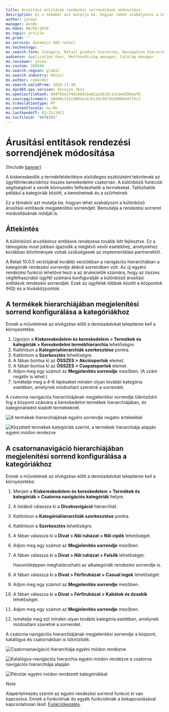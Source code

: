 ```yaml
---
title: Árusítási entitások rendezési sorrendjének módosítása
description: Ez a témakör azt mutatja be, hogyan lehet szabályozni a különböző árusítási-entitások megjelenítési sorrendjét a Dynamics 365 Commerce megoldásban.
author: josaw1
manager: AnnBe
ms.date: 08/05/2019
ms.topic: article
ms.prod: ''
ms.service: dynamics-365-retail
ms.technology: ''
ms.search.form: Category, Retail product hierarchy, Navigation hierarchy
audience: Application User, Merchandising manager, Catalog manager
ms.reviewer: josaw
ms.custom: 268444
ms.search.region: global
ms.search.industry: Retail
ms.author: rubendel
ms.search.validFrom: 2016-11-30
ms.dyn365.ops.version: Version 1611
ms.openlocfilehash: 694f95e274dc068cba02a2a519c1ce3ed186eaf0
ms.sourcegitcommit: 38d40c331c8894acb7b119c5073e3088b54776c1
ms.translationtype: HT
ms.contentlocale: hu-HU
ms.lasthandoff: 01/15/2021
ms.locfileid: "4976763"
---
```

# <a name="change-the-sort-order-for-merchandising-entities"></a>Árusítási entitások rendezési sorrendjének módosítása


[!include [banner](includes/banner.md)]

A kiskereskedők a termékfelderítésre elsődleges eszközként tekintenek az ügyfélinterakciókhoz összes kereskedelmi csatornán. A különböző funkciók segítségével a vevők könnyedén felfedezhetik a termékeket. Tallózhatók például a kategóriák között, a kereshetnek és a szűrhetnek.

Ez a témakör azt mutatja be, hogyan lehet szabályozni a különböző árusítási-entitások megjelenítési sorrendjét. Bemutatja a rendezési sorrend módosításának módját is.

## <a name="overview"></a>Áttekintés

A különböző árusításhoz entitások rendezése tovább lett fejlesztve. Ez a támogatás most jobban igazodik a meglévő vevői esetekhez, amelyekhez korábban bővítmények voltak szükségesek az implementálási partnerektől.

A Retail 10.0.5 verziójánál korábbi verziókban a navigációs hierarchiában a kategóriák rendezési sorrendje ábécé sorrendben volt. Az új egyéni rendezési funkció lehetővé teszi a az árukezelők számára, hogy az összes végfelhasználói ügyfél számára konfigurálják a különböző árusítási entitások rendezési sorrendjét. Ezek az ügyfelek többek között a központok (HQ) és a hívásközpontok.

## <a name="configure-the-display-order-for-categories-in-the-product-hierarchy"></a>A termékek hierarchiájában megjelenítési sorrend konfigurálása a kategóriákhoz

Ennek a műveletnek az elvégzése előtt a demóadatokat telepítenie kell a környezetébe.

1. Ugorjon a **Kiskereskedelem és kereskedelem \> Termékek és kategóriák \> Kereskedelmi termékhierarchia** lehetőségre.
2. Kattintson a **Kategóriahierarchiák szerkesztése** pontra.
3. Kattintson a **Szerkesztés** lehetőségre.
4. A fában bontsa ki az **ÖSSZES \> Akciósportok** elemet.
5. A fában bontsa ki az **ÖSSZES \> Csapatsportok** elemet.
6. Adjon meg egy számot az **Megjelenítés sorrendje** mezőben. (A szám negatív is lehet.)
7. Ismételje meg a 4–6 lépéseket minden olyan további kategória esetében, amelynek módosítani szeretné a sorrendet.

A csatorna navigációs hierarchiájának megjelenítési sorrendje tükröződni fog a központ számára a kereskedelmi termékek hierarchiájában, és kategóriánként kiadott termékeknél.

![A termékek hierarchiájának egyéni sorrendje negatív értékekkel](./media/RetailProductHierarchyCustomSortedWithNegativeValues.png)

![Közzétett termékek kategóriák szerint, a termékek hierarchiája alapján egyéni módon rendezve](./media/ReleasedProductsByCategoryCustomSortedBasedOnRetailProductHierarchy.png)

## <a name="configure-the-display-order-for-categories-in-the-channel-navigation-hierarchy"></a>A csatornanavigáció hierarchiájában megjelenítési sorrend konfigurálása a kategóriákhoz

Ennek a műveletnek az elvégzése előtt a demóadatokat telepítenie kell a környezetébe.

1. Menjen a **Kiskereskedelem és kereskedelem \> Termékek és kategóriák \> Csatorna navigációs kategóriák** helyre.
2. A listából válassza ki a **Divatnavigáció** hierarchiát.
3. Kattintson a **Kategóriahierarchiák szerkesztése** pontra.
4. Kattintson a **Szerkesztés** lehetőségre.
5. A fában válassza ki a **Divat \> Női ruházat \> Női cipők** lehetőséget.
6. Adjon meg egy számot az **Megjelenítés sorrendje** mezőben.
7. A fában válassza ki a **Divat \> Női ruházat \> Felsők** lehetőséget.

    Hasonlóképpen meghatározható az alkategóriák rendezési sorrendje is.

8. A fában válassza ki a **Divat \> Férfiruházat \> Casual ingek** lehetőséget.
9. Adjon meg egy számot az **Megjelenítés sorrendje** mezőben.
10. A fában válassza ki a **Divat \> Férfiruházat \> Kabátok és dzsekik** lehetőséget.
11. Adjon meg egy számot az **Megjelenítés sorrendje** mezőben.
12. Ismételje meg ezt minden olyan további kategória esetében, amelynek módosítani szeretné a sorrendet.

A csatorna navigációs hierarchiájának megjelenítési sorrendje a központ, katalógus és csatornákban is tükröződik.

![Csatornanavigáció hierarchiája egyéni módon rendezve](./media/ChannelNavCustomSorted.png)

![Katalógus-navigációs hierarchia egyéni módon rendezve a csatorna navigációs hierarchiája alapján](./media/CatalogNavHierarchyCustomSortedBasedOnChannelNav.png)

![Pénztár egyéni módon rendezett kategóriákkal](./media/POSChannelCategoriesCustomSorted.png)

> [!NOTE]
> Alapértelmezés szerint az egyéni rendezési sorrend funkció ki van kapcsolva. Ennek a funkciónak és egyéb funkcióknak a bekapcsolásával kapcsolatosan lásd: [Funkciókezelés](https://docs.microsoft.com/dynamics365/unified-operations/fin-and-ops/get-started/feature-management/feature-management-overview).
